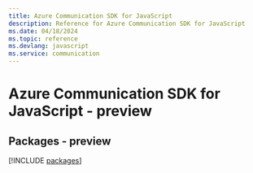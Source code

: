 ```yaml
---
title: Azure Communication SDK for JavaScript
description: Reference for Azure Communication SDK for JavaScript
ms.date: 04/18/2024
ms.topic: reference
ms.devlang: javascript
ms.service: communication
---
```

# Azure Communication SDK for JavaScript - preview
## Packages - preview
[!INCLUDE [packages](communication-index.md)]
